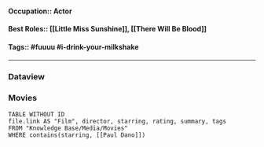 #### Occupation:: Actor
#### Best Roles:: [[Little Miss Sunshine]], [[There Will Be Blood]]
#### Tags:: #fuuuu #i-drink-your-milkshake 
---

### Dataview
### Movies 
```dataview
TABLE WITHOUT ID
file.link AS "Film", director, starring, rating, summary, tags
FROM "Knowledge Base/Media/Movies"
WHERE contains(starring, [[Paul Dano]])
```
